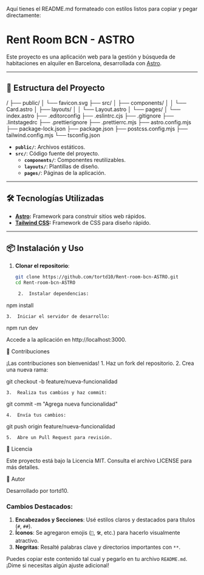Aquí tienes el README.md formateado con estilos listos para copiar y pegar directamente:

# **Rent Room BCN - ASTRO**  

Este proyecto es una aplicación web para la gestión y búsqueda de habitaciones en alquiler en Barcelona, desarrollada con [Astro](https://astro.build/).  

---

## **📂 Estructura del Proyecto**  

/
├── public/
│   └── favicon.svg
├── src/
│   ├── components/
│   │   └── Card.astro
│   ├── layouts/
│   │   └── Layout.astro
│   └── pages/
│       └── index.astro
├── .editorconfig
├── .eslintrc.cjs
├── .gitignore
├── .lintstagedrc
├── .prettierignore
├── .prettierrc.mjs
├── astro.config.mjs
├── package-lock.json
├── package.json
├── postcss.config.mjs
├── tailwind.config.mjs
└── tsconfig.json

- **`public/`**: Archivos estáticos.  
- **`src/`**: Código fuente del proyecto.  
  - **`components/`**: Componentes reutilizables.  
  - **`layouts/`**: Plantillas de diseño.  
  - **`pages/`**: Páginas de la aplicación.  

---

## **🛠️ Tecnologías Utilizadas**  

- **[Astro](https://astro.build/):** Framework para construir sitios web rápidos.  
- **[Tailwind CSS](https://tailwindcss.com/):** Framework de CSS para diseño rápido.  

---

## **📦 Instalación y Uso**  

1. **Clonar el repositorio**:  

   ```bash
   git clone https://github.com/tortd10/Rent-room-bcn-ASTRO.git
   cd Rent-room-bcn-ASTRO

	2.	Instalar dependencias:

npm install


	3.	Iniciar el servidor de desarrollo:

npm run dev

Accede a la aplicación en http://localhost:3000.

🤝 Contribuciones

¡Las contribuciones son bienvenidas!
	1.	Haz un fork del repositorio.
	2.	Crea una nueva rama:

git checkout -b feature/nueva-funcionalidad


	3.	Realiza tus cambios y haz commit:

git commit -m "Agrega nueva funcionalidad"


	4.	Envía tus cambios:

git push origin feature/nueva-funcionalidad


	5.	Abre un Pull Request para revisión.

📄 Licencia

Este proyecto está bajo la Licencia MIT. Consulta el archivo LICENSE para más detalles.

👤 Autor

Desarrollado por tortd10.

### Cambios Destacados:
1. **Encabezados y Secciones**: Usé estilos claros y destacados para títulos (`#`, `##`).
2. **Íconos**: Se agregaron emojis (`📂`, `🛠️`, etc.) para hacerlo visualmente atractivo.
3. **Negritas**: Resalté palabras clave y directorios importantes con `**`.

Puedes copiar este contenido tal cual y pegarlo en tu archivo `README.md`. ¡Dime si necesitas algún ajuste adicional!